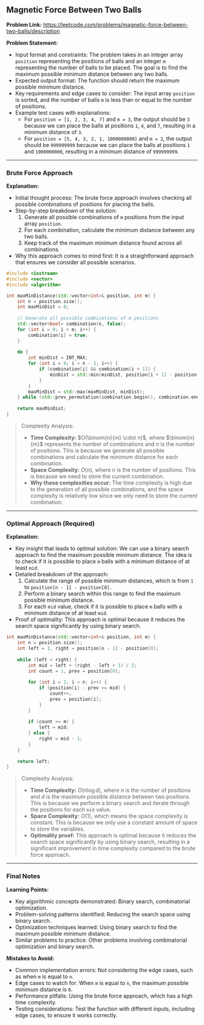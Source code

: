 ## Magnetic Force Between Two Balls

**Problem Link:** https://leetcode.com/problems/magnetic-force-between-two-balls/description

**Problem Statement:**
- Input format and constraints: The problem takes in an integer array `position` representing the positions of balls and an integer `m` representing the number of balls to be placed. The goal is to find the maximum possible minimum distance between any two balls.
- Expected output format: The function should return the maximum possible minimum distance.
- Key requirements and edge cases to consider: The input array `position` is sorted, and the number of balls `m` is less than or equal to the number of positions.
- Example test cases with explanations:
  - For `position = [1, 2, 3, 4, 7]` and `m = 3`, the output should be `3` because we can place the balls at positions `1`, `4`, and `7`, resulting in a minimum distance of `3`.
  - For `position = [5, 4, 3, 2, 1, 1000000000]` and `m = 2`, the output should be `999999999` because we can place the balls at positions `1` and `1000000000`, resulting in a minimum distance of `999999999`.

---

### Brute Force Approach

**Explanation:**
- Initial thought process: The brute force approach involves checking all possible combinations of positions for placing the balls.
- Step-by-step breakdown of the solution:
  1. Generate all possible combinations of `m` positions from the input array `position`.
  2. For each combination, calculate the minimum distance between any two balls.
  3. Keep track of the maximum minimum distance found across all combinations.
- Why this approach comes to mind first: It is a straightforward approach that ensures we consider all possible scenarios.

```cpp
#include <iostream>
#include <vector>
#include <algorithm>

int maxMinDistance(std::vector<int>& position, int m) {
    int n = position.size();
    int maxMinDist = 0;
    
    // Generate all possible combinations of m positions
    std::vector<bool> combination(n, false);
    for (int i = 0; i < m; i++) {
        combination[i] = true;
    }
    
    do {
        int minDist = INT_MAX;
        for (int i = 0; i < n - 1; i++) {
            if (combination[i] && combination[i + 1]) {
                minDist = std::min(minDist, position[i + 1] - position[i]);
            }
        }
        maxMinDist = std::max(maxMinDist, minDist);
    } while (std::prev_permutation(combination.begin(), combination.end()));
    
    return maxMinDist;
}
```

> Complexity Analysis:
> - **Time Complexity:** $O(\binom{n}{m} \cdot n)$, where $\binom{n}{m}$ represents the number of combinations and $n$ is the number of positions. This is because we generate all possible combinations and calculate the minimum distance for each combination.
> - **Space Complexity:** $O(n)$, where $n$ is the number of positions. This is because we need to store the current combination.
> - **Why these complexities occur:** The time complexity is high due to the generation of all possible combinations, and the space complexity is relatively low since we only need to store the current combination.

---

### Optimal Approach (Required)

**Explanation:**
- Key insight that leads to optimal solution: We can use a binary search approach to find the maximum possible minimum distance. The idea is to check if it is possible to place `m` balls with a minimum distance of at least `mid`.
- Detailed breakdown of the approach:
  1. Calculate the range of possible minimum distances, which is from `1` to `position[n - 1] - position[0]`.
  2. Perform a binary search within this range to find the maximum possible minimum distance.
  3. For each `mid` value, check if it is possible to place `m` balls with a minimum distance of at least `mid`.
- Proof of optimality: This approach is optimal because it reduces the search space significantly by using binary search.

```cpp
int maxMinDistance(std::vector<int>& position, int m) {
    int n = position.size();
    int left = 1, right = position[n - 1] - position[0];
    
    while (left < right) {
        int mid = left + (right - left + 1) / 2;
        int count = 1, prev = position[0];
        
        for (int i = 1; i < n; i++) {
            if (position[i] - prev >= mid) {
                count++;
                prev = position[i];
            }
        }
        
        if (count >= m) {
            left = mid;
        } else {
            right = mid - 1;
        }
    }
    
    return left;
}
```

> Complexity Analysis:
> - **Time Complexity:** $O(n \log d)$, where $n$ is the number of positions and $d$ is the maximum possible distance between two positions. This is because we perform a binary search and iterate through the positions for each `mid` value.
> - **Space Complexity:** $O(1)$, which means the space complexity is constant. This is because we only use a constant amount of space to store the variables.
> - **Optimality proof:** This approach is optimal because it reduces the search space significantly by using binary search, resulting in a significant improvement in time complexity compared to the brute force approach.

---

### Final Notes

**Learning Points:**
- Key algorithmic concepts demonstrated: Binary search, combinatorial optimization.
- Problem-solving patterns identified: Reducing the search space using binary search.
- Optimization techniques learned: Using binary search to find the maximum possible minimum distance.
- Similar problems to practice: Other problems involving combinatorial optimization and binary search.

**Mistakes to Avoid:**
- Common implementation errors: Not considering the edge cases, such as when `m` is equal to `n`.
- Edge cases to watch for: When `m` is equal to `n`, the maximum possible minimum distance is `0`.
- Performance pitfalls: Using the brute force approach, which has a high time complexity.
- Testing considerations: Test the function with different inputs, including edge cases, to ensure it works correctly.